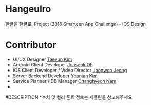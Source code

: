 # Hangeulro
한글을 한글로! Project (2016 Smarteen App Challenge) - iOS Design 

# Contributor
* UI/UX Designer [Taeyun Kim](https://github.com/tyk117)
* Android Client Developer [Junseok Oh](https://github.com/kotohana5706)
* iOS Client Developer / Video Director [Joonwoo Jeong](https://github.com/LyinT)
* Server Backend Developer [Yeonjun Kim](https://github.com/kimyounjune)
* Service Planner / DB Manager [Changhyeon Nam]()
* 
#DESCRIPTION
*수치 및 컬러 폰트 정보는 제플린을 참고해주세요

